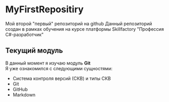 # MyFirstRepositiry
Мой второй "первый" репозиторий на github
Данный репозиторий создан в рамках обучения на курсе платформы Skillfactory "Профессия C#-разработчик"
## Текущий модуль
В данный момент я изучаю модуль **Git**  
Я уже ознакомился с следующими сущностями:
* Система контроля версий (СКВ) и типы СКВ
* Git
* GitHub
* Markdown
